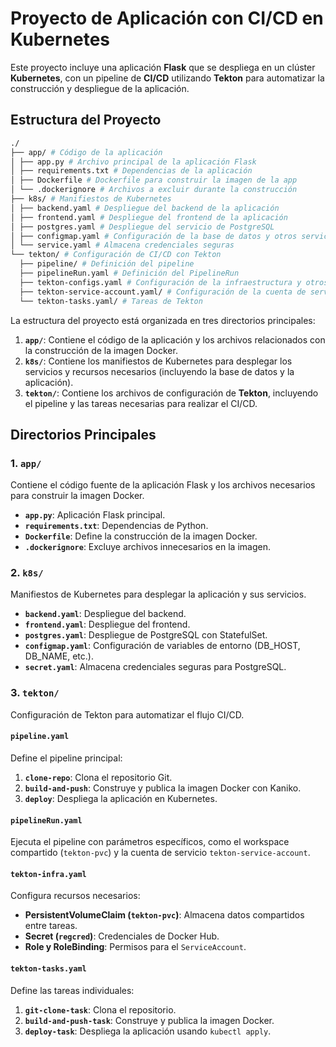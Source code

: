 # Proyecto de Aplicación con CI/CD en Kubernetes

Este proyecto incluye una aplicación **Flask** que se despliega en un clúster **Kubernetes**, con un pipeline de **CI/CD** utilizando **Tekton** para automatizar la construcción y despliegue de la aplicación.

## Estructura del Proyecto

```bash
./ 
├── app/ # Código de la aplicación 
│ ├── app.py # Archivo principal de la aplicación Flask 
│ ├── requirements.txt # Dependencias de la aplicación 
│ ├── Dockerfile # Dockerfile para construir la imagen de la app 
│ └── .dockerignore # Archivos a excluir durante la construcción 
├── k8s/ # Manifiestos de Kubernetes 
│ ├── backend.yaml # Despliegue del backend de la aplicación 
│ ├── frontend.yaml # Despliegue del frontend de la aplicación 
│ ├── postgres.yaml # Despliegue del servicio de PostgreSQL 
│ ├── configmap.yaml # Configuración de la base de datos y otros servicios 
│ └── service.yaml # Almacena credenciales seguras
└── tekton/ # Configuración de CI/CD con Tekton 
  ├── pipeline/ # Definición del pipeline
  ├── pipelineRun.yaml # Definición del PipelineRun 
  ├── tekton-configs.yaml # Configuración de la infraestructura y otros servicios de Tekton
  ├── tekton-service-account.yaml/ # Configuración de la cuenta de servicio
  └── tekton-tasks.yaml/ # Tareas de Tekton
```
La estructura del proyecto está organizada en tres directorios principales:

1. **`app/`**: Contiene el código de la aplicación y los archivos relacionados con la construcción de la imagen Docker.
2. **`k8s/`**: Contiene los manifiestos de Kubernetes para desplegar los servicios y recursos necesarios (incluyendo la base de datos y la aplicación).
3. **`tekton/`**: Contiene los archivos de configuración de **Tekton**, incluyendo el pipeline y las tareas necesarias para realizar el CI/CD.

## Directorios Principales

### 1. `app/`
Contiene el código fuente de la aplicación Flask y los archivos necesarios para construir la imagen Docker.
- **`app.py`**: Aplicación Flask principal.
- **`requirements.txt`**: Dependencias de Python.
- **`Dockerfile`**: Define la construcción de la imagen Docker.
- **`.dockerignore`**: Excluye archivos innecesarios en la imagen.

### 2. `k8s/`
Manifiestos de Kubernetes para desplegar la aplicación y sus servicios.
- **`backend.yaml`**: Despliegue del backend.
- **`frontend.yaml`**: Despliegue del frontend.
- **`postgres.yaml`**: Despliegue de PostgreSQL con StatefulSet.
- **`configmap.yaml`**: Configuración de variables de entorno (DB_HOST, DB_NAME, etc.).
- **`secret.yaml`**: Almacena credenciales seguras para PostgreSQL.

### 3. `tekton/`
Configuración de Tekton para automatizar el flujo CI/CD.

#### `pipeline.yaml`
Define el pipeline principal:
1. **`clone-repo`**: Clona el repositorio Git.
2. **`build-and-push`**: Construye y publica la imagen Docker con Kaniko.
3. **`deploy`**: Despliega la aplicación en Kubernetes.

#### `pipelineRun.yaml`
Ejecuta el pipeline con parámetros específicos, como el workspace compartido (`tekton-pvc`) y la cuenta de servicio `tekton-service-account`.

#### `tekton-infra.yaml`
Configura recursos necesarios:
- **PersistentVolumeClaim (`tekton-pvc`)**: Almacena datos compartidos entre tareas.
- **Secret (`regcred`)**: Credenciales de Docker Hub.
- **Role y RoleBinding**: Permisos para el `ServiceAccount`.

#### `tekton-tasks.yaml`
Define las tareas individuales:
1. **`git-clone-task`**: Clona el repositorio.
2. **`build-and-push-task`**: Construye y publica la imagen Docker.
3. **`deploy-task`**: Despliega la aplicación usando `kubectl apply`.
